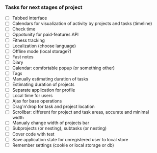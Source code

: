 ### Tasks for next stages of project

 - [ ] Tabbed interface
 - [ ] Calendars for visualization of activity by projects and tasks (timeline)
 - [ ] Check time
 - [ ] Oppotunity for paid-features API
 - [ ] Fitness tracking
 - [ ] Localization (choose language)
 - [ ] Offline mode (local storage?)
 - [ ] Fast notes
 - [ ] Diary
 - [ ] Calendar: comfortable popup (or something other)
 - [ ] Tags
 - [ ] Manually estimating duration of tasks
 - [ ] Estimating duration of projects
 - [ ] Separate application for profile
 - [ ] Local time for users
 - [ ] Ajax for base operations
 - [ ] Drag'n'drop for task and project location
 - [ ] Scrollbar: different for project and task areas, accurate and minimal width
 - [ ] Manualy change width of projects bar
 - [ ] Subprojects (or nesting), subtasks (or nesting)
 - [ ] Cover code with test
 - [ ] Save application state for unregistered user to local store
 - [ ] Remember settings (cookie or local storage or db)

